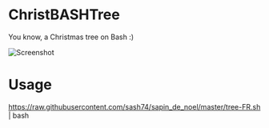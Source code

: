# ChristBASHTree

You know, a Christmas tree on Bash :)

![Screenshot](./sapinBASH.gif)
# Usage

https://raw.githubusercontent.com/sash74/sapin_de_noel/master/tree-FR.sh | bash

